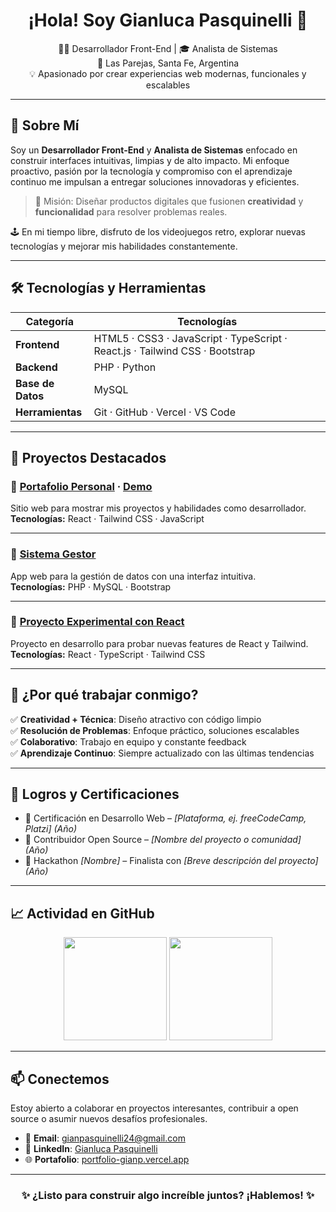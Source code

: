 <h1 align="center">¡Hola! Soy Gianluca Pasquinelli 👋</h1>

<p align="center">
🧑‍💻 Desarrollador Front-End | 🎓 Analista de Sistemas <br>
📍 Las Parejas, Santa Fe, Argentina <br>
💡 Apasionado por crear experiencias web modernas, funcionales y escalables
</p>

---

## 🚀 Sobre Mí

Soy un **Desarrollador Front-End** y **Analista de Sistemas** enfocado en construir interfaces intuitivas, limpias y de alto impacto. Mi enfoque proactivo, pasión por la tecnología y compromiso con el aprendizaje continuo me impulsan a entregar soluciones innovadoras y eficientes.

> 🎯 Misión: Diseñar productos digitales que fusionen **creatividad** y **funcionalidad** para resolver problemas reales.

🕹️ En mi tiempo libre, disfruto de los videojuegos retro, explorar nuevas tecnologías y mejorar mis habilidades constantemente.

---

## 🛠️ Tecnologías y Herramientas

| Categoría | Tecnologías |
|----------|-------------|
| **Frontend** | HTML5 · CSS3 · JavaScript · TypeScript · React.js · Tailwind CSS · Bootstrap |
| **Backend** | PHP · Python |
| **Base de Datos** | MySQL |
| **Herramientas** | Git · GitHub · Vercel · VS Code |

---

## 📌 Proyectos Destacados

### 🔹 [Portafolio Personal](https://github.com/Gianp2/portfolio) · [Demo](https://portfolio-gianp.vercel.app)
Sitio web para mostrar mis proyectos y habilidades como desarrollador.  
**Tecnologías:** React · Tailwind CSS · JavaScript

---

### 🔹 [Sistema Gestor](https://github.com/Gianp2/sistema-gestor)
App web para la gestión de datos con una interfaz intuitiva.  
**Tecnologías:** PHP · MySQL · Bootstrap

---

### 🔹 [Proyecto Experimental con React](https://github.com/Gianp2/react-lab)
Proyecto en desarrollo para probar nuevas features de React y Tailwind.  
**Tecnologías:** React · TypeScript · Tailwind CSS

---

## 🌟 ¿Por qué trabajar conmigo?

✅ **Creatividad + Técnica**: Diseño atractivo con código limpio  
✅ **Resolución de Problemas**: Enfoque práctico, soluciones escalables  
✅ **Colaborativo**: Trabajo en equipo y constante feedback  
✅ **Aprendizaje Continuo**: Siempre actualizado con las últimas tendencias

---

## 🏅 Logros y Certificaciones

- 📜 Certificación en Desarrollo Web – *[Plataforma, ej. freeCodeCamp, Platzi]* *(Año)*  
- 🤝 Contribuidor Open Source – *[Nombre del proyecto o comunidad]* *(Año)*  
- 🥈 Hackathon *[Nombre]* – Finalista con *[Breve descripción del proyecto]* *(Año)*

---

## 📈 Actividad en GitHub

<p align="center">
  <img src="https://github-readme-stats.vercel.app/api?username=Gianp2&show_icons=true&theme=radical&hide_title=true" height="165" />
  <img src="https://github-readme-stats.vercel.app/api/top-langs/?username=Gianp2&layout=compact&theme=radical" height="165" />
</p>

---

## 📫 Conectemos

Estoy abierto a colaborar en proyectos interesantes, contribuir a open source o asumir nuevos desafíos profesionales.

- 📧 **Email**: gianpasquinelli24@gmail.com  
- 💼 **LinkedIn**: [Gianluca Pasquinelli](https://www.linkedin.com/in/gianpasquinelli)  
- 🌐 **Portafolio**: [portfolio-gianp.vercel.app](https://portfolio-gianp.vercel.app)

---

<h3 align="center">✨ ¿Listo para construir algo increíble juntos? ¡Hablemos! ✨</h3>
